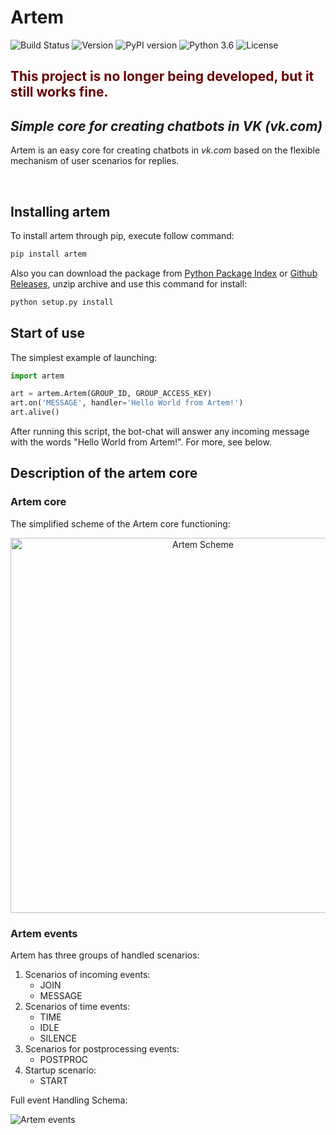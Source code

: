 # Artem

![Build Status](https://img.shields.io/badge/build-passing-brightgreen.svg)
![Version](https://img.shields.io/badge/version-1.11.03-brightgreen.svg)
![PyPI version](https://img.shields.io/badge/PyPI-v1.11.03-brightgreen.svg)
![Python 3.6](https://img.shields.io/badge/python-3.6-blue.svg)
![License](https://img.shields.io/badge/license-apache-yellow.svg)

## <span style="color: #660000">This project is no longer being developed, but it still works fine.</span>

## _Simple core for creating chatbots in VK (vk.com)_

Artem is an easy core for creating chatbots in _vk.com_ based on the flexible mechanism of user scenarios for replies.

<br>

## Installing artem

To install artem through pip, execute follow command:

```bash
pip install artem
```

Also you can download the package from [Python Package Index](https://pypi.python.org/pypi/artem/) or [Github Releases](https://github.com/Tgjmjgj/artem/releases), unzip archive and use this command for install:

```bash
python setup.py install
```

## Start of use

The simplest example of launching:

```python
import artem

art = artem.Artem(GROUP_ID, GROUP_ACCESS_KEY)
art.on('MESSAGE', handler='Hello World from Artem!')
art.alive()
```

After running this script, the bot-chat will answer any incoming message with the words "Hello World from Artem!". For more, see below.

## Description of the artem core

### Artem core

The simplified scheme of the Artem core functioning:

<img src = "https://s3-eu-west-1.amazonaws.com/images.someone.new.name/artemS.png" width=600 alt="Artem Scheme" style="text-align: center;" />

### Artem events

Artem has three groups of handled scenarios:

1. Scenarios of incoming events:
    * JOIN
    * MESSAGE
2. Scenarios of time events:
    * TIME
    * IDLE
    * SILENCE
3. Scenarios for postprocessing events:
    * POSTPROC
4. Startup scenario:
    * START

Full event Handling Schema:

<img src="https://s3-eu-west-1.amazonaws.com/images.someone.new.name/artem_events.png" alt="Artem events" style="text-align: center;" />